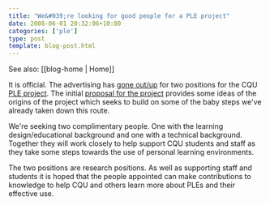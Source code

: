 ```yaml
---
title: "We&#039;re looking for good people for a PLE project"
date: 2008-06-01 20:32:06+10:00
categories: ['ple']
type: post
template: blog-post.html
---
```


See also: [[blog-home | Home]]

It is official. The advertising has [gone out/up](http://www.seek.com.au/users/apply/index.ascx?Sequence=48&PageNumber=1&jobid=12886345) for two positions for the CQU [PLE project](http://cddu.cqu.edu.au/index.php/Personal_Learning_Environments_%40_CQU). The initial [proposal for the project](http://cddu.cqu.edu.au/index.php/PLE_Proposal) provides some ideas of the origins of the project which seeks to build on some of the baby steps we've already taken down this route.

We're seeking two complimentary people. One with the learning design/educational background and one with a technical background. Together they will work closely to help support CQU students and staff as they take some steps towards the use of personal learning environments.

The two positions are research positions. As well as supporting staff and students it is hoped that the people appointed can make contributions to knowledge to help CQU and others learn more about PLEs and their effective use.